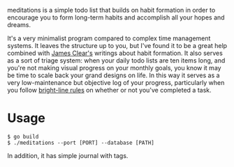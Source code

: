 meditations is a simple todo list that builds on habit formation in order to encourage you to form long-term habits and
accomplish all your hopes and dreams.

It's a very minimalist program compared to complex time management systems. It leaves the structure up to you, but I've
found it to be a great help combined with [James Clear's](http://jamesclear.com) writings about habit formation. It
also serves as a sort of triage system: when your daily todo lists are ten items long, and you're not making visual
progress on your monthly goals, you know it may be time to scale back your grand designs on life. In this way it serves
as a very low-maintenance but objective log of your progress, particularly when you follow [bright-line
rules](http://jamesclear.com/bright-lines) on whether or not you've completed a task.

# Usage

    $ go build
    $ ./meditations --port [PORT] --database [PATH]

In addition, it has simple journal with tags.
